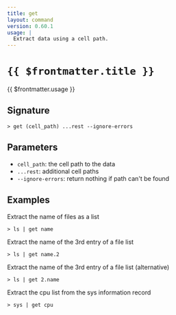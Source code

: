 ```yaml
---
title: get
layout: command
version: 0.60.1
usage: |
  Extract data using a cell path.
---
```


# `{{ $frontmatter.title }}`

<div style='white-space: pre-wrap;'>{{ $frontmatter.usage }}</div>

## Signature

```> get (cell_path) ...rest --ignore-errors```

## Parameters

 -  `cell_path`: the cell path to the data
 -  `...rest`: additional cell paths
 -  `--ignore-errors`: return nothing if path can't be found

## Examples

Extract the name of files as a list
```shell
> ls | get name
```

Extract the name of the 3rd entry of a file list
```shell
> ls | get name.2
```

Extract the name of the 3rd entry of a file list (alternative)
```shell
> ls | get 2.name
```

Extract the cpu list from the sys information record
```shell
> sys | get cpu
```
